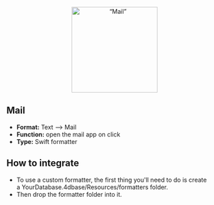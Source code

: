 <p align="center"><img src="https://developer.4d.com/4d-for-ios/docs/assets/en/template-formatters/formatter-mail.png" alt=“Mail” height="auto" width="200"></p>

## Mail

* **Format:** Text ⟶ Mail
* **Function:** open the mail app on click
* **Type:** Swift formatter

## How to integrate

* To use a custom formatter, the first thing you'll need to do is create a YourDatabase.4dbase/Resources/formatters folder.
* Then drop the formatter folder into it.
